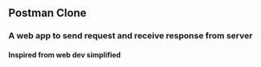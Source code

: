 ## Postman Clone

### A web app to send request and receive response from server

#### Inspired from web dev simplified

